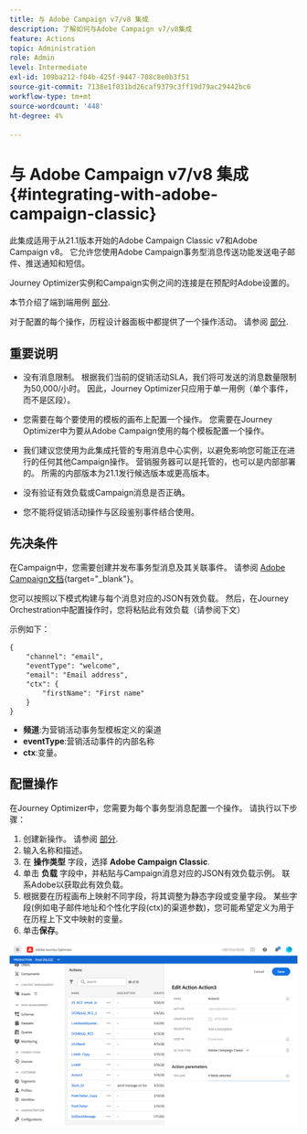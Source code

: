 ```yaml
---
title: 与 Adobe Campaign v7/v8 集成
description: 了解如何与Adobe Campaign v7/v8集成
feature: Actions
topic: Administration
role: Admin
level: Intermediate
exl-id: 109ba212-f04b-425f-9447-708c8e0b3f51
source-git-commit: 7138e1f031bd26caf9379c3ff19d79ac29442bc6
workflow-type: tm+mt
source-wordcount: '448'
ht-degree: 4%

---
```


# 与 Adobe Campaign v7/v8 集成 {#integrating-with-adobe-campaign-classic}

此集成适用于从21.1版本开始的Adobe Campaign Classic v7和Adobe Campaign v8。 它允许您使用Adobe Campaign事务型消息传送功能发送电子邮件、推送通知和短信。

Journey Optimizer实例和Campaign实例之间的连接是在预配时Adobe设置的。

本节介绍了端到端用例 [部分](../building-journeys/campaign-classic-use-case.md).

对于配置的每个操作，历程设计器面板中都提供了一个操作活动。 请参阅 [部分](../building-journeys/using-adobe-campaign-classic.md).

## 重要说明

* 没有消息限制。 根据我们当前的促销活动SLA，我们将可发送的消息数量限制为50,000/小时。 因此，Journey Optimizer只应用于单一用例（单个事件，而不是区段）。

* 您需要在每个要使用的模板的画布上配置一个操作。 您需要在Journey Optimizer中为要从Adobe Campaign使用的每个模板配置一个操作。

* 我们建议您使用为此集成托管的专用消息中心实例，以避免影响您可能正在进行的任何其他Campaign操作。 营销服务器可以是托管的，也可以是内部部署的。 所需的内部版本为21.1发行候选版本或更高版本。

* 没有验证有效负载或Campaign消息是否正确。

* 您不能将促销活动操作与区段鉴别事件结合使用。

## 先决条件

在Campaign中，您需要创建并发布事务型消息及其关联事件。 请参阅 [Adobe Campaign文档](https://experienceleague.adobe.com/docs/campaign-classic/using/transactional-messaging/introduction/about-transactional-messaging.html#transactional-messaging){target=&quot;_blank&quot;}。

您可以按照以下模式构建与每个消息对应的JSON有效负载。 然后，在Journey Orchestration中配置操作时，您将粘贴此有效负载（请参阅下文）

示例如下：

```
{
    "channel": "email",
    "eventType": "welcome",
    "email": "Email address",
    "ctx": {
        "firstName": "First name"
    }
}
```

* **频道**:为营销活动事务型模板定义的渠道
* **eventType**:营销活动事件的内部名称
* **ctx**:变量。

## 配置操作

在Journey Optimizer中，您需要为每个事务型消息配置一个操作。 请执行以下步骤：

1. 创建新操作。 请参阅 [部分](../action/action.md).
1. 输入名称和描述。
1. 在 **操作类型** 字段，选择 **Adobe Campaign Classic**.
1. 单击 **负载** 字段中，并粘贴与Campaign消息对应的JSON有效负载示例。 联系Adobe以获取此有效负载。
1. 根据要在历程画布上映射不同字段，将其调整为静态字段或变量字段。 某些字段(例如电子邮件地址和个性化字段(ctx)的渠道参数)，您可能希望定义为用于在历程上下文中映射的变量。
1. 单击&#x200B;**保存**。

![](../assets/accintegration1.png)
